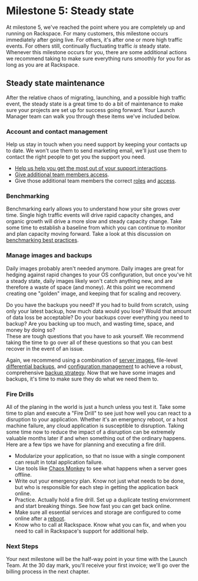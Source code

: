 # Milestone 5:  Steady state

At milestone 5, we've reached the point where you are completely up and running on Rackspace. For many customers, this milestone occurs immediately after going live. For others, it's after one or more high traffic events. For others still, continually fluctuating traffic *is* steady state. Whenever this milestone occurs for you, there are some additional actions we recommend taking to make sure everything runs smoothly for you for as long as you are at Rackspace.

## Steady state maintenance

After the relative chaos of migrating, launching, and a possible high traffic event, the steady state is a great time to do a bit of maintenance to make sure your projects are set up for success going forward. Your Launch Manager team can walk you through these items we've included below.

### Account and contact management  

Help us stay in touch when you need support by keeping your contacts up to date. We won't use them to send marketing email, we'll just use them to contact the right people to get you the support you need.

* [Help us help you get the most out of your support interactions][1].
* [Give additional team members access][2].
* Give those additional team members the correct [roles][3] and [access][4].


### Benchmarking

Benchmarking early allows you to understand how your site grows over time. Single high traffic events will drive rapid capacity changes, and organic growth will drive a more slow and steady capacity change. Take some time to establish a baseline from which you can continue to monitor and plan capacity moving forward. Take a look at this discussion on [benchmarking best practices][5].

### Manage images and backups

Daily images probably aren't needed anymore. Daily images are great for hedging against rapid changes to your OS configuration, but once you've hit a steady state, daily images likely won't catch anything new, and are therefore a waste of space (and money). At this point we recommend creating one "golden" image, and keeping that for scaling and recovery.

Do you have the backups you need? If you had to build from scratch, using only your latest backup, how much data would you lose? Would that amount of data loss be acceptable? Do your backups cover everything you need to backup? Are you backing up too much, and wasting time, space, and money by doing so?  
These are tough questions that you have to ask yourself. We recommend taking the time to go over all of these questions so that you can best recover in the event of an issue.

Again, we recommend using a combination of [server images][6], file-level [differential backups][7], and [configuration management][8] to achieve a robust, comprehensive [backup strategy][9]. Now that we have some images and backups, it's time to make sure they do what we need them to.

### Fire Drills

All of the planing in the world is just a hunch unless you test it. Take some time to plan and execute a "Fire Drill" to see just how well you can react to a disruption to your application.  Whether it's an emergency reboot, or a host machine failure, any cloud application is susceptible to disruption. Taking some time now to reduce the impact of a disruption can be extremely valuable months later if and when something out of the ordinary happens. Here are a few tips we have for planning and executing a fire drill.

* Modularize your application, so that no issue with a single component can result in total application failure.
* Use tools like [Chaos Monkey][10] to see what happens when a server goes offline.
* Write out your emergency plan. Know not just what needs to be done, but who is responsible for each step in getting the application back online.
* Practice. Actually hold a fire drill. Set up a duplicate testing enviornment and start breaking things. See how fast you can get back online.
* Make sure all essential services and storage are configured to come online after a [reboot][11].
* Know who to call at Rackspace. Know what you can fix, and when you need to call in Rackspace's support for additional help.

<!-- Hide this in the print version <iframe src="http://www.slideshare.net/AndrewDrewCox/slideshelf" width="760px" height="570px" frameborder="0" marginwidth="0" marginheight="0" scrolling="no" style="border:none;" allowfullscreen webkitallowfullscreen mozallowfullscreen></iframe> -->

### Next Steps

Your next milestone will be the half-way point in your time with the Launch Team. At the 30 day mark, you'll receive your first invoice; we'll go over the billing process in the next chapter.


[1]: https://community.rackspace.com/general/f/34/t/4677
[2]: https://community.rackspace.com/products/f/54/t/4551
[3]: https://community.rackspace.com/general/f/34/t/59
[4]: https://www.rackspace.com/knowledge_center/article/overview-role-based-access-control-rbac
[5]: https://youtu.be/zhi8E15_yEQ
[6]: http://www.rackspace.com/knowledge_center/article/create-an-image-of-a-server-and-restore-a-server-from-a-saved-image
[7]: http://www.rackspace.com/knowledge_center/article/rackspace-cloud-backup-create-a-backup-0
[8]: https://developer.rackspace.com/blog/devops-automation-series-images-vs-config-management/
[9]: http://www.rackspace.com/blog/backup-strategies-for-cloud-web-apps-google-hangout-recap/?cm_mmc=community-_-activation-_-gsg-_-links
[10]: https://github.com/Netflix/SimianArmy/wiki/Chaos-Monkey
[11]: https://community.rackspace.com/products/f/54/t/4319
